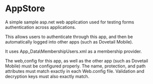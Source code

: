 AppStore
========

A simple sample asp.net web application used for testing forms authentication across applications.

This allows users to authenticate through this app, and then be automatically logged into other apps (such as Dovetail Mobile).

It uses App_Data\MembershipUsers.xml as a membership provider.

The web,config for this app, as well as the other app (such as Dovetail Mobile) must be configured properly.
The name, protection, and path attributes must match exactly in each Web.config file.
Validation and decryption keys must also exactly match.
 
